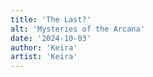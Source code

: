 ```yaml
---
title: 'The Last?'
alt: 'Mysteries of the Arcana'
date: '2024-10-03'
author: 'Keira'
artist: 'Keira'
---
```

